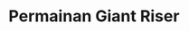 ---
layout: permainan-giant-riser
title: Permainan Giant Riser
title-h1: Timur Abadi Fiber
keterangan: keterangan Timur Abadi Fiber
---